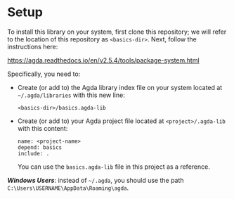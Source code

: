 # Setup

To install this library on your system, first clone this repository; we will
refer to the location of this repository as `<basics-dir>`.
Next, follow the instructions here:

https://agda.readthedocs.io/en/v2.5.4/tools/package-system.html

Specifically, you need to:

- Create (or add to) the Agda library index file on your system located at
  `~/.agda/libraries` with this new line:

      <basics-dir>/basics.agda-lib

- Create (or add to) your Agda project file located at `<project>/.agda-lib`
  with this content:

      name: <project-name>
      depend: basics
      include: .


  You can use the `basics.agda-lib` file in this project as a reference.

***Windows Users***: instead of `~/.agda`, you should use the path
`C:\Users\USERNAME\AppData\Roaming\agda`.
